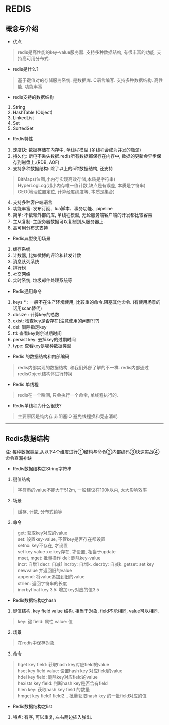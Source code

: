 # REDIS 

## 概念与介绍
* 优点
> redis是高性能的key-value服务器. 支持多种数据结构, 有很丰富的功能, 支持高可用分布式.
* redis是什么?
> 基于键值对的存储服务系统. 是数据库. C语言编写. 支持多种数据结构. 高性能, 功能丰富
* redis支持的数据结构
1. String
2. HashTable (Object)
3. LinkedList
4. Set
5. SortedSet
* Redis特性
1. 速度快: 数据存储在内存中, 单线程模型.(多线程会成为并发的瓶颈)
2. 持久化: 断电不丢失数据.redis所有数据都保存在内存中, 数据的更新会异步保存到磁盘上.(RDB, AOF)
3. 支持多种数据结构: 除了以上的5种数据结构, 还支持
> BitMaps(位图,小内存实现高效存储,本质是字符串)  
> HyperLogLog(超小内存唯一值计数,缺点是有误差, 本质是字符串)  
> GEO(地理位置定位, 计算经度纬度等, 本质是集合)  
4. 支持多种客户端语言
5. 功能丰富: 发布订阅、lua脚本、事务功能、pipeline
6. 简单: 不依赖外部的库, 单线程模型, 无论服务端客户端的开发都比较容易
7. 主从复制: 主服务器数据可以复制到从服务器上.
8. 高可用分布式支持
* Redis典型使用场景
1. 缓存系统
2. 计数器, 比如微博的评论和转发计数
3. 消息队列系统
4. 排行榜
5. 社交网络
6. 实时系统, 垃圾邮件处理系统等
* Redis通用命令
1. keys * : 一般不在生产环境使用, 比较重的命令.阻塞其他命令. (有使用场景的话用scan替代)
2. dbsize : 计算key的总数
3. exist: 检查key是否存在(注意使用的问题???)
4. del: 删除指定key
5. ttl: 查看key剩余过期时间
6. persist key: 去掉key的过期时间
7. type: 查看key是哪种数据类型
* Redis 的数据结构和内部编码
> redis内部实现的数据结构, 和我们外部了解的不一样. redis内部通过redisObject结构体进行转换
* Redis 单线程
> redis在一个瞬间, 只会执行一个命令, 单线程执行的.
* Redis单线程为什么很快?
> 主要原因是纯内存
> 非阻塞IO
> 避免线程换和竞态消耗.
---
## Redis数据结构
注: 每种数据类型,从以下4个维度进行①结构与命令②内部编码③快速实战④命令查漏补缺
* Redis数据结构之String字符串
1. 键值结构
> 字符串的value不能大于512m, 一般建议在100k以内, 太大影响效率      
2. 场景
> 缓存, 计数, 分布式锁等  
3. 命令
> get: 获取key对应的value   
> set: 设置key-value, 不管key是否存在都设置  
> setnx: key不存在, 才设置  
> set key value xx: key存在, 才设置, 相当于update  
> mset, mget: 批量操作
> del: 删除key-value   
> incr: 自增1
> decr: 自减1
> incrby: 自增k.
> decrby: 自减k.
> getset: set key newvalue 并返回旧的value  
> append: 将value追加到旧的value  
> strlen: 返回字符串的长度  
> incrbyfloat key 3.5: 增加key对应的值3.5  

* Redis数据结构之hash
1. 键值结构. key field value 结构. 相当于对象, field不能相同, value可以相同.
> key: 键
> field: 属性 
> value: 值
2. 场景
> 在redis中保存对象.
3. 命令
> hget key field: 获取hash key对应field的value  
> hset key field value: 设置hash key 对应field的value  
> hdel key field: 删除key对应field的value  
> hexists key field: 判断hash key是否含有field  
> hlen key: 获取hash key field 的数量  
> hmget key field1 field2... 批量获取hash key 的一批field对应的值  

* Redis数据结构之list
1. 特点: 有序, 可以重复, 左右两边插入弹出.  



